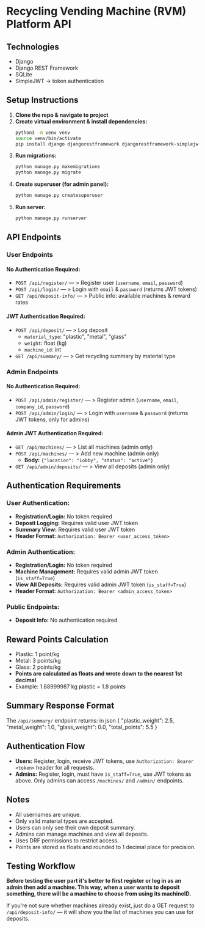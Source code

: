 # Recycling Vending Machine (RVM) Platform API

## Technologies
- Django
- Django REST Framework
- SQLite 
- SimpleJWT -> token authentication

## Setup Instructions

1. **Clone the repo & navigate to project**
2. **Create virtual environment & install dependencies:**
   ```bash
   python3 -m venv venv
   source venv/bin/activate
   pip install django djangorestframework djangorestframework-simplejwt
   ```
3. **Run migrations:**
   ```bash
   python manage.py makemigrations
   python manage.py migrate
   ```
4. **Create superuser (for admin panel):**
   ```bash
   python manage.py createsuperuser
   ```
5. **Run server:**
   ```bash
   python manage.py runserver
   ```

## API Endpoints

### User Endpoints

#### **No Authentication Required:**
- `POST /api/register/` — > Register user (`username`, `email`, `password`)
- `POST /api/login/` — > Login with `email` & `password` (returns JWT tokens)
- `GET /api/deposit-info/` — > Public info: available machines & reward rates

#### **JWT Authentication Required:**
- `POST /api/deposit/` — > Log deposit
  - `material_type`: "plastic", "metal", "glass"
  - `weight`: float (kg)
  - `machine_id`: int
- `GET /api/summary/` — > Get recycling summary by material type

### Admin Endpoints

#### **No Authentication Required:**
- `POST /api/admin/register/` — > Register admin (`username`, `email`, `company_id`, `password`)
- `POST /api/admin/login/` — > Login with `username` & `password` (returns JWT tokens, only for admins)

#### **Admin JWT Authentication Required:**
- `GET /api/machines/` — > List all machines (admin only)
- `POST /api/machines/` — > Add new machine (admin only)
  - **Body:** `{"location": "Lobby", "status": "active"}`
- `GET /api/admin/deposits/` — > View all deposits (admin only)

## Authentication Requirements

### **User Authentication:**
- **Registration/Login:** No token required
- **Deposit Logging:** Requires valid user JWT token
- **Summary View:** Requires valid user JWT token
- **Header Format:** `Authorization: Bearer <user_access_token>`

### **Admin Authentication:**
- **Registration/Login:** No token required
- **Machine Management:** Requires valid admin JWT token (`is_staff=True`)
- **View All Deposits:** Requires valid admin JWT token (`is_staff=True`)
- **Header Format:** `Authorization: Bearer <admin_access_token>`

### **Public Endpoints:**
- **Deposit Info:** No authentication required

## Reward Points Calculation
- Plastic: 1 point/kg
- Metal: 3 points/kg
- Glass: 2 points/kg
- **Points are calculated as floats and wrote down to the nearest 1st decimal**
- Example: 1.88999987 kg plastic = 1.8 points

## Summary Response Format
The `/api/summary/` endpoint returns:
in json
{
  "plastic_weight": 2.5,
  "metal_weight": 1.0,
  "glass_weight": 0.0,
  "total_points": 5.5
}


## Authentication Flow
- **Users:** Register, login, receive JWT tokens, use `Authorization: Bearer <token>` header for all requests.
- **Admins:** Register, login, must have `is_staff=True`, use JWT tokens as above. Only admins can access `/machines/` and `/admin/` endpoints.

## Notes
- All usernames are unique.
- Only valid material types are accepted.
- Users can only see their own deposit summary.
- Admins can manage machines and view all deposits.
- Uses DRF permissions to restrict access.
- Points are stored as floats and rounded to 1 decimal place for precision.

## Testing Workflow
**Before testing the user part it's better to first register or log in as an admin then add a machine. This way, when a user wants to deposit something, there will be a machine to choose from using its machineID.**

If you're not sure whether machines already exist, just do a GET request to `/api/deposit-info/` — it will show you the list of machines you can use for deposits. 
